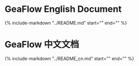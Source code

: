 # GeaFlow English Document

{%
include-markdown "../README.md"
start="<!--intro-start-->"
end="<!--intro-end-->"
%}

# GeaFlow 中文文档

{%
include-markdown "../README_cn.md"
start="<!--intro-start-->"
end="<!--intro-end-->"
%}
